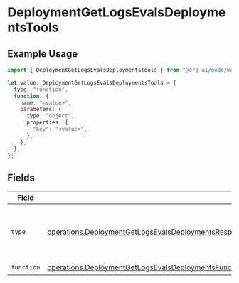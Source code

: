# DeploymentGetLogsEvalsDeploymentsTools

## Example Usage

```typescript
import { DeploymentGetLogsEvalsDeploymentsTools } from "@orq-ai/node/models/operations";

let value: DeploymentGetLogsEvalsDeploymentsTools = {
  type: "function",
  function: {
    name: "<value>",
    parameters: {
      type: "object",
      properties: {
        "key": "<value>",
      },
    },
  },
};
```

## Fields

| Field                                                                                                                                                                                                                              | Type                                                                                                                                                                                                                               | Required                                                                                                                                                                                                                           | Description                                                                                                                                                                                                                        |
| ---------------------------------------------------------------------------------------------------------------------------------------------------------------------------------------------------------------------------------- | ---------------------------------------------------------------------------------------------------------------------------------------------------------------------------------------------------------------------------------- | ---------------------------------------------------------------------------------------------------------------------------------------------------------------------------------------------------------------------------------- | ---------------------------------------------------------------------------------------------------------------------------------------------------------------------------------------------------------------------------------- |
| `type`                                                                                                                                                                                                                             | [operations.DeploymentGetLogsEvalsDeploymentsResponse200ApplicationJSONResponseBodyData37WorkflowRunType](../../models/operations/deploymentgetlogsevalsdeploymentsresponse200applicationjsonresponsebodydata37workflowruntype.md) | :heavy_check_mark:                                                                                                                                                                                                                 | The type of the tool. Currently, only `function` is supported.                                                                                                                                                                     |
| `function`                                                                                                                                                                                                                         | [operations.DeploymentGetLogsEvalsDeploymentsFunction](../../models/operations/deploymentgetlogsevalsdeploymentsfunction.md)                                                                                                       | :heavy_check_mark:                                                                                                                                                                                                                 | N/A                                                                                                                                                                                                                                |